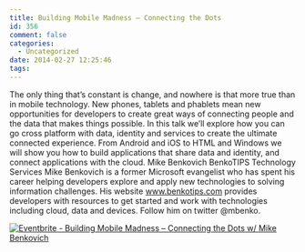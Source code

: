 ```yaml
---
title: Building Mobile Madness – Connecting the Dots
id: 356
comment: false
categories:
  - Uncategorized
date: 2014-02-27 12:25:46
tags:
---
```


The only thing that’s constant is change, and nowhere is that more true than in mobile technology. New phones, tablets and phablets mean new opportunities for developers to create great ways of connecting people and the data that makes things possible. In this talk we’ll explore how you can go cross platform with data, identity and services to create the ultimate connected experience. From Android and iOS to HTML and Windows we will show you how to build applications that share data and identity, and connect applications with the cloud.
Mike Benkovich
BenkoTIPS Technology Services
Mike Benkovich is a former Microsoft evangelist who has spent his career helping developers explore and apply new technologies to solving information challenges. His website www.benkotips.com provides developers with resources to get started and work with technologies including cloud, data and devices. Follow him on twitter @mbenko.

[![Eventbrite - Building Mobile Madness – Connecting the Dots w/ Mike Benkovich](https://www.eventbrite.com/custombutton?eid=10093593209)](https://www.eventbrite.com/e/building-mobile-madness-connecting-the-dots-w-mike-benkovich-tickets-10093593209?ref=ebtnebregn)